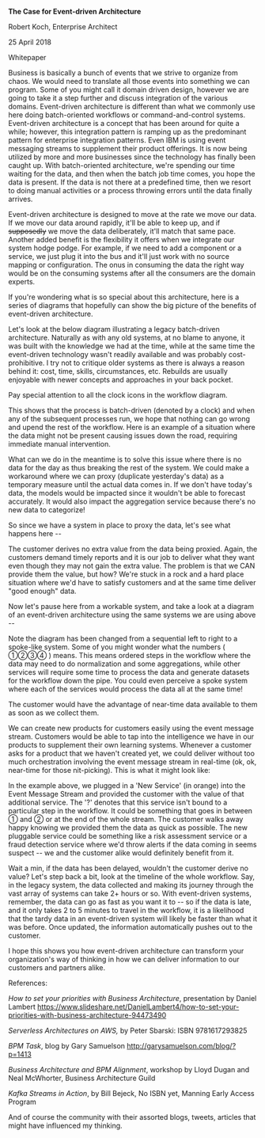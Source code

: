 **The Case for Event-driven Architecture**

Robert Koch, Enterprise Architect

25 April 2018

Whitepaper

Business is basically a bunch of events that we strive to organize from
chaos. We would need to translate all those events into something we can
program. Some of you might call it domain driven design, however we are
going to take it a step further and discuss integration of the various
domains. Event-driven architecture is different than what we commonly
use here doing batch-oriented workflows or command-and-control systems.
Event-driven architecture is a concept that has been around for quite a
while; however, this integration pattern is ramping up as the
predominant pattern for enterprise integration patterns. Even IBM is
using event messaging streams to supplement their product offerings. It
is now being utilized by more and more businesses since the technology
has finally been caught up. With batch-oriented architecture, we\'re
spending our time waiting for the data, and then when the batch job time
comes, you hope the data is present. If the data is not there at a
predefined time, then we resort to doing manual activities or a process
throwing errors until the data finally arrives.

Event-driven architecture is designed to move at the rate we move our
data. If we move our data around rapidly, it\'ll be able to keep up, and
if ~~supposedly~~ we move the data deliberately, it\'ll match that same
pace. Another added benefit is the flexibility it offers when we
integrate our system hodge podge. For example, if we need to add a
component or a service, we just plug it into the bus and it\'ll just
work with no source mapping or configuration. The onus in consuming the
data the right way would be on the consuming systems after all the
consumers are the domain experts.

If you\'re wondering what is so special about this architecture, here is
a series of diagrams that hopefully can show the big picture of the
benefits of event-driven architecture.

Let's look at the below diagram illustrating a legacy batch-driven
architecture. Naturally as with any old systems, at no blame to anyone,
it was built with the knowledge we had at the time, while at the same
time the event-driven technology wasn\'t readily available and was
probably cost-prohibitive. I try not to critique older systems as there
is always a reason behind it: cost, time, skills, circumstances, etc.
Rebuilds are usually enjoyable with newer concepts and approaches in
your back pocket.

Pay special attention to all the clock icons in the workflow diagram.

This shows that the process is batch-driven (denoted by a clock) and
when any of the subsequent processes run, we hope that nothing can go
wrong and upend the rest of the workflow. Here is an example of a
situation where the data might not be present causing issues down the
road, requiring immediate manual intervention.

What can we do in the meantime is to solve this issue where there is no
data for the day as thus breaking the rest of the system. We could make
a workaround where we can proxy (duplicate yesterday\'s data) as a
temporary measure until the actual data comes in. If we don\'t have
today\'s data, the models would be impacted since it wouldn\'t be able
to forecast accurately. It would also impact the aggregation service
because there\'s no new data to categorize!

So since we have a system in place to proxy the data, let\'s see what
happens here \--

The customer derives no extra value from the data being proxied. Again,
the customers demand timely reports and it is our job to deliver what
they want even though they may not gain the extra value. The problem is
that we CAN provide them the value, but how? We're stuck in a rock and a
hard place situation where we\'d have to satisfy customers and at the
same time deliver "good enough" data.

Now let\'s pause here from a workable system, and take a look at a
diagram of an event-driven architecture using the same systems we are
using above \--

Note the diagram has been changed from a sequential left to right to a
spoke-like system. Some of you might wonder what the numbers ( ①②③④ )
means. This means ordered steps in the workflow where the data may need
to do normalization and some aggregations, while other services will
require some time to process the data and generate datasets for the
workflow down the pipe. You could even perceive a spoke system where
each of the services would process the data all at the same time!

The customer would have the advantage of near-time data available to
them as soon as we collect them.

We can create new products for customers easily using the event message
stream. Customers would be able to tap into the intelligence we have in
our products to supplement their own learning systems. Whenever a
customer asks for a product that we haven\'t created yet, we could
deliver without too much orchestration involving the event message
stream in real-time (ok, ok, near-time for those nit-picking). This is
what it might look like:

In the example above, we plugged in a \'New Service\' (in orange) into
the Event Message Stream and provided the customer with the value of
that additional service. The '?' denotes that this service isn't bound
to a particular step in the workflow. It could be something that goes in
between ① and ② or at the end of the whole stream. The customer walks
away happy knowing we provided them the data as quick as possible. The
new pluggable service could be something like a risk assessment service
or a fraud detection service where we'd throw alerts if the data coming
in seems suspect -- we and the customer alike would definitely benefit
from it.

Wait a min, if the data has been delayed, wouldn't the customer derive
no value? Let's step back a bit, look at the timeline of the whole
workflow. Say, in the legacy system, the data collected and making its
journey through the vast array of systems can take 2+ hours or so. With
event-driven systems, remember, the data can go as fast as you want it
to -- so if the data is late, and it only takes 2 to 5 minutes to travel
in the workflow, it is a likelihood that the tardy data in an
event-driven system will likely be faster than what it was before. Once
updated, the information automatically pushes out to the customer.

I hope this shows you how event-driven architecture can transform your
organization's way of thinking in how we can deliver information to our
customers and partners alike.

References:

*How to set your priorities with Business Architecture*, presentation by
Daniel Lambert
<https://www.slideshare.net/DanielLambert4/how-to-set-your-priorities-with-business-architecture-94473490>

*Serverless Architectures on AWS,* by Peter Sbarski: ISBN 9781617293825

*BPM Task*, blog by Gary Samuelson
<http://garysamuelson.com/blog/?p=1413>

*Business Architecture and BPM Alignment*, workshop by Lloyd Dugan and
Neal McWhorter, Business Architecture Guild

*Kafka Streams in Action*, by Bill Bejeck, No ISBN yet, Manning Early
Access Program

And of course the community with their assorted blogs, tweets, articles
that might have influenced my thinking.

